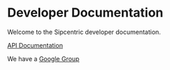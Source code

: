 # Developer Documentation

Welcome to the Sipcentric developer documentation.

[API Documentation](api/v1)

We have a [Google Group](https://groups.google.com/forum/#!forum/sipcentric-developers)

